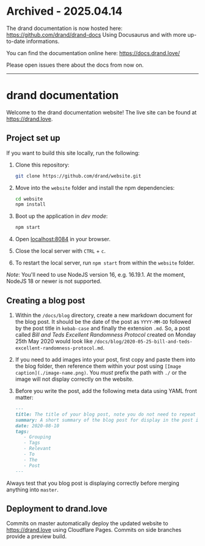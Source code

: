 # Archived - 2025.04.14

The drand documentation is now hosted here: https://github.com/drand/drand-docs
Using Docusaurus and with more up-to-date informations.

You can find the documentation online here: https://docs.drand.love/

Please open issues there about the docs from now on.

---

# drand documentation

Welcome to the drand documentation website! The live site can be found at https://drand.love.

## Project set up

If you want to build this site locally, run the following:

1. Clone this repository:

   ```bash
   git clone https://github.com/drand/website.git
   ```

1. Move into the `website` folder and install the npm dependencies:

   ```bash
   cd website
   npm install
   ```

1. Boot up the application in _dev mode_:

   ```bash
   npm start
   ```

1. Open [localhost:8084](http://localhost:8084) in your browser.
1. Close the local server with `CTRL` + `c`.
1. To restart the local server, run `npm start` from within the `website` folder.

_Note_: You'll need to use NodeJS version 16, e.g. 16.19.1. At the moment, NodeJS 18 or newer is not supported.

## Creating a blog post

1. Within the `/docs/blog` directory, create a new markdown document for the blog post. It should be the date of the post as `YYYY-MM-DD` followed by the post title in `kebab-case` and finally the extension `.md`. So, a post called _Bill and Teds Excellent Randomness Protocol_ created on Monday 25th May 2020 would look like `/docs/blog/2020-05-25-bill-and-teds-excellent-randomness-protocol.md`.
2. If you need to add images into your post, first copy and paste them into the blog folder, then reference them within your post using `[Image caption](./image-name.png)`.  You _must_ prefix the path with `./` or the image will not display correctly on the website.

3. Before you write the post, add the following meta data using YAML front matter:
      ```md
      ---
      title: The title of your blog post, note you do not need to repeat this in the post content
      summary: A short summary of the blog post for display in the post index page.
      date: 2020-08-10
      tags:
         - Grouping
         - Tags
         - Relevant
         - To
         - The
         - Post
      ---
      ```

Always test that you blog post is displaying correctly before merging anything into `master`.

## Deployment to drand.love
Commits on master automatically deploy the updated website to https://drand.love using Cloudflare Pages.  Commits on side branches provide a preview build.  
